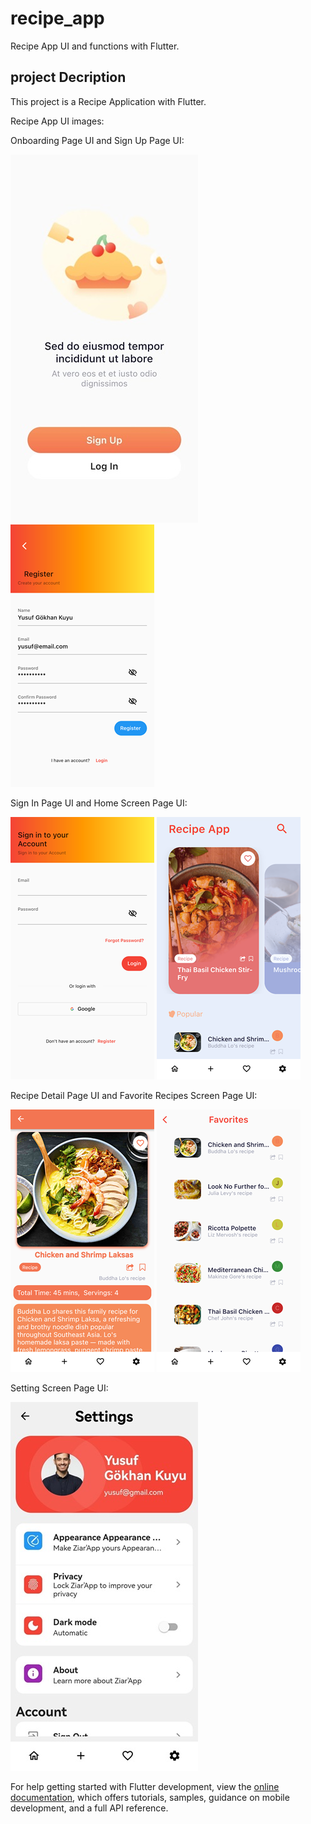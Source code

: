 # recipe_app

Recipe App UI and functions  with Flutter.

## project Decription

This project is a Recipe Application with Flutter.

Recipe App UI images:

Onboarding Page UI and Sign Up Page UI:

![Onboarding Page](https://github.com/yusufgokhankuyu/Recipe_App_With_Flutter_YGK/blob/master/assets/screenshots/onboarding.jpeg) ![Sign Up Screen Page](https://github.com/yusufgokhankuyu/Recipe_App_With_Flutter_YGK/blob/master/assets/screenshots//signup.png)


Sign In Page UI and Home Screen Page UI:

![Onboarding Page](https://github.com/yusufgokhankuyu/Recipe_App_With_Flutter_YGK/blob/master/assets/screenshots/signin.png) ![Home Screen Page](https://github.com/yusufgokhankuyu/Recipe_App_With_Flutter_YGK/blob/master/assets/screenshots//home_screen.png)


Recipe Detail Page UI and Favorite Recipes Screen Page UI:

![Recipe Detail Page](https://github.com/yusufgokhankuyu/Recipe_App_With_Flutter_YGK/blob/master/assets/screenshots/recipe_detail.png) ![Favorite Recipes Page](https://github.com/yusufgokhankuyu/Recipe_App_With_Flutter_YGK/blob/master/assets/screenshots/favorites.png)


Setting Screen Page UI:

![Setting Page](https://github.com/yusufgokhankuyu/Recipe_App_With_Flutter_YGK/blob/master/assets/screenshots/settings_page.jpeg)

For help getting started with Flutter development, view the
[online documentation](https://docs.flutter.dev/), which offers tutorials,
samples, guidance on mobile development, and a full API reference.
